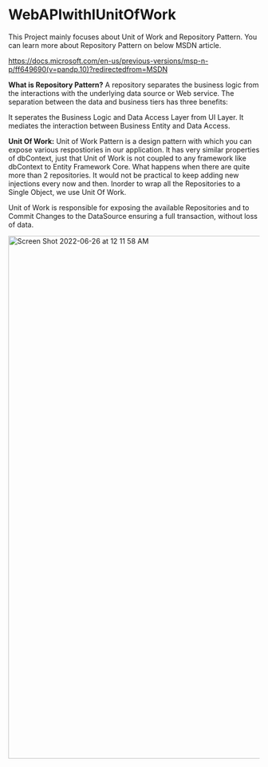 # WebAPIwithIUnitOfWork

This Project mainly focuses about Unit of Work and Repository Pattern. You can learn more about Repository Pattern on below MSDN article. 

https://docs.microsoft.com/en-us/previous-versions/msp-n-p/ff649690(v=pandp.10)?redirectedfrom=MSDN

**What is Repository Pattern?**
A repository separates the business logic from the interactions with the underlying data source or Web service. The separation between the data and business tiers has three benefits:

It seperates the Business Logic and Data Access Layer from UI Layer. It mediates the interaction between Business Entity and Data Access.

**Unit Of Work:**
Unit of Work Pattern is a design pattern with which you can expose various respostiories in our application. It has very similar properties of dbContext, just that Unit of Work is not coupled to any framework like dbContext to Entity Framework Core.
What happens when there are quite more than 2 repositories. It would not be practical to keep adding new injections every now and then. Inorder to wrap all the Repositories to a Single Object, we use Unit Of Work.

Unit of Work is responsible for exposing the available Repositories and to Commit Changes to the DataSource ensuring a full transaction, without loss of data.


<img width="1047" alt="Screen Shot 2022-06-26 at 12 11 58 AM" src="https://user-images.githubusercontent.com/29008310/175800368-426faacb-2bbe-403e-b2ab-8e11033a5523.png">


